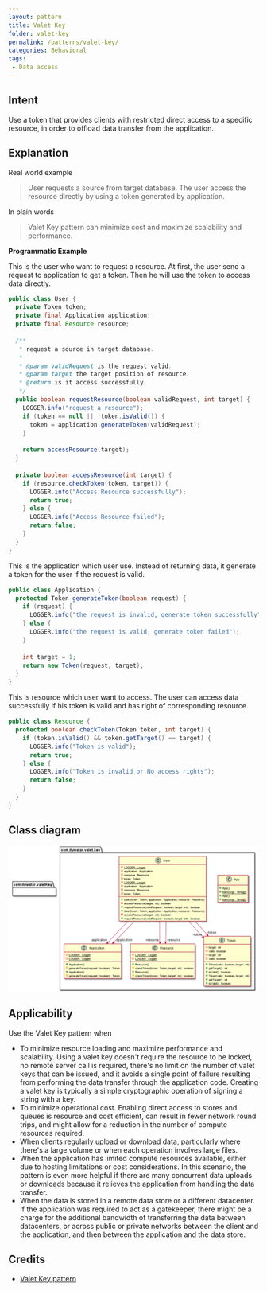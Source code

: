```yaml
---
layout: pattern
title: Valet Key
folder: valet-key
permalink: /patterns/valet-key/
categories: Behavioral
tags:
 - Data access
---
```


## Intent

Use a token that provides clients with restricted direct access to a specific resource, in order to offload data transfer from the application.

## Explanation

Real world example

> User requests a source from target database. The user access the resource directly by using a token generated by application.

In plain words

> Valet Key pattern can minimize cost and maximize scalability and performance.

**Programmatic Example**

This is the user who want to request a resource. At first, the user send a request to application to get a token. Then he will use the token to access data directly.

```java
public class User {
  private Token token;
  private final Application application;
  private final Resource resource;

  /**
   * request a source in target database.
   *
   * @param validRequest is the request valid.
   * @param target the target position of resource.
   * @return is it access successfully.
   */
  public boolean requestResource(boolean validRequest, int target) {
    LOGGER.info("request a resource");
    if (token == null || !token.isValid()) {
      token = application.generateToken(validRequest);
    }

    return accessResource(target);
  }

  private boolean accessResource(int target) {
    if (resource.checkToken(token, target)) {
      LOGGER.info("Access Resource successfully");
      return true;
    } else {
      LOGGER.info("Access Resource failed");
      return false;
    }
  }
}
```

This is the application which user use. Instead of returning data, it generate a token for the user if the request is valid.

```java
public class Application {
  protected Token generateToken(boolean request) {
    if (request) {
      LOGGER.info("the request is invalid, generate token successfully");
    } else {
      LOGGER.info("the request is valid, generate token failed");
    }

    int target = 1;
    return new Token(request, target);
  }
}
```

This is resource which user want to access. The user can access data successfully if his token is valid and has right of corresponding resource.

```java
public class Resource {
  protected boolean checkToken(Token token, int target) {
    if (token.isValid() && token.getTarget() == target) {
      LOGGER.info("Token is valid");
      return true;
    } else {
      LOGGER.info("Token is invalid or No access rights");
      return false;
    }
  }
}
```



## Class diagram

![](./etc/valet-key.urm.png "Valet Key")

## Applicability

Use the Valet Key pattern when

* To minimize resource loading and maximize performance and scalability. Using a valet key doesn't require the resource to be locked, no remote server call is required, there's no limit on the number of valet keys that can be issued, and it avoids a single point of failure resulting from performing the data transfer through the application code. Creating a valet key is typically a simple cryptographic operation of signing a string with a key.
* To minimize operational cost. Enabling direct access to stores and queues is resource and cost efficient, can result in fewer network round trips, and might allow for a reduction in the number of compute resources required.
* When clients regularly upload or download data, particularly where there's a large volume or when each operation involves large files.
* When the application has limited compute resources available, either due to hosting limitations or cost considerations. In this scenario, the pattern is even more helpful if there are many concurrent data uploads or downloads because it relieves the application from handling the data transfer.
* When the data is stored in a remote data store or a different datacenter. If the application was required to act as a gatekeeper, there might be a charge for the additional bandwidth of transferring the data between datacenters, or across public or private networks between the client and the application, and then between the application and the data store.

## Credits

* [Valet Key pattern](https://docs.microsoft.com/en-us/azure/architecture/patterns/valet-key)

